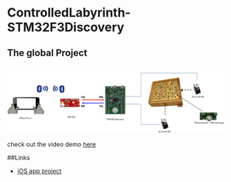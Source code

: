 # ControlledLabyrinth-STM32F3Discovery

## The global Project 

![alt tag](https://raw.githubusercontent.com/Sianay/ControlledLabyrinth-BLEMini-iOS/master/Res/schema.png)

check out the video demo [here](https://www.youtube.com/watch?v=gM4Ik9BsMZA)

##Links

* [iOS app project](https://github.com/Sianay/ControlledLabyrinth-BLEMini-iOS) 

